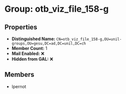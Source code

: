 # Group: otb_viz_file_158-g

## Properties

- **Distinguished Name:** `CN=otb_viz_file_158-g,OU=unil-groups,OU=gesu,DC=ad,DC=unil,DC=ch`
- **Member Count:** 1
- **Mail Enabled:** ❌
- **Hidden from GAL:** ❌

## Members

- lpernot
